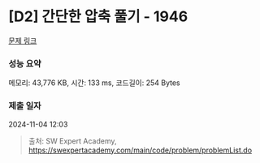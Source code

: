 # [D2] 간단한 압축 풀기 - 1946 

[문제 링크](https://swexpertacademy.com/main/code/problem/problemDetail.do?contestProbId=AV5PmkDKAOMDFAUq) 

### 성능 요약

메모리: 43,776 KB, 시간: 133 ms, 코드길이: 254 Bytes

### 제출 일자

2024-11-04 12:03



> 출처: SW Expert Academy, https://swexpertacademy.com/main/code/problem/problemList.do